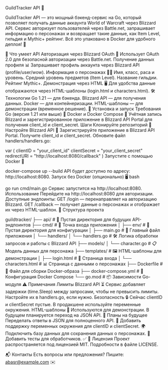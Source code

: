 GuildTracker API 🚀
  

GuildTracker API — это мощный бэкенд-сервис на Go, который позволяет получать данные аккаунта World of Warcraft через Blizzard API. Сервис авторизует пользователей через Battle.net, запрашивает информацию о персонажах и возвращает такие данные, как Item Level, гильдия и Mythic+ рейтинг. Всё это упаковано в Docker для удобного деплоя! 🐳

🌟 Что умеет API
Авторизация через Blizzard OAuth 🔐
Использует OAuth 2.0 для безопасной авторизации через Battle.net.
Получение данных профиля 📊
Запрашивает профиль аккаунта через Blizzard API (profile/user/wow).
Информация о персонажах 🧙‍♂️
Имя, класс, раса и уровень.
Средний уровень предметов (Item Level).
Название гильдии.
Рейтинг Mythic+.
Демонстрация через HTML 🖥️
Для удобства данные отображаются через HTML-шаблоны (login.html и characters.html).
🛠️ Технологии
Go 1.21 — для бэкенда.
Blizzard API — для получения данных.
Docker — для контейнеризации.
HTML-шаблоны — для демонстрации (временное решение).
🚀 Установка и запуск
Требования
Go (версия 1.21 или выше) 🐹
Docker и Docker Compose 🐳
Учётная запись Blizzard и зарегистрированное приложение в Blizzard API Portal для получения client_id и client_secret.
Шаги
Клонируйте репозиторий 📂
Настройте Blizzard API 🔑
Зарегистрируйте приложение в Blizzard API Portal.
Получите client_id и client_secret.
Обновите файл handlers/handlers.go:

var (
    clientID     = "your_client_id"
    clientSecret = "your_client_secret"
    redirectURI  = "http://localhost:8080/callback"
)
Запустите с помощью Docker 🐳

docker-compose up --build
API будет доступно по адресу: http://localhost:8080.
Запуск без Docker (опционально) 🖥️
bash

go run cmd/main.go
Сервис запустится на http://localhost:8080.
Использование
Перейдите на http://localhost:8080 для авторизации.
Доступные эндпоинты:
GET /login — перенаправляет на авторизацию Blizzard.
GET /callback — получает данные о персонажах и отображает их через HTML-шаблон.
📁 Структура проекта

guildtracker/
├── api/                # 📂 Пустая директория для будущих API-эндпоинтов
├── cmd/                # 🚀 Точка входа приложения
│   ├── env/            # 📂 Пустая директория для конфигурации
│   ├── main.go         # 📜 Главный файл приложения
│   └── handlers/
│       └── handlers.go # 🛠️ Логика обработки запросов и работы с Blizzard API
├── models/
│   └── character.go    # 📋 Модель данных для персонажа
├── templates/          # 🖼️ HTML-шаблоны для демонстрации
│   ├── login.html      # 🔐 Страница входа
│   └── characters.html # 📊 Страница с данными о персонажах
├── Dockerfile          # 🐳 Файл для сборки Docker-образа
├── docker-compose.yml  # 🐳 Конфигурация Docker Compose
└── go.mod              # 📦 Зависимости Go-модуля
⚠️ Примечания
Лимиты Blizzard API ⏳
Сервис добавляет задержки (time.Sleep) между запросами, чтобы не превысить лимиты. Настройте их в handlers.go, если нужно.
Безопасность 🔒
Сейчас clientID и clientSecret пустые. В продакшене используйте переменные окружения.
HTML-шаблоны 📄
Используются для демонстрации. В будущем планируется переход на JSON API.
📅 Планы на будущее
Переделать ответы в JSON для полноценного API. 📡
Добавить поддержку переменных окружения для clientID и clientSecret. 🌍
Подключить базу данных для сохранения данных о персонажах. 💾
Добавить тесты для обработчиков. ✅
📜 Лицензия
Проект распространяется под лицензией MIT. Подробности в файле LICENSE.

📬 Контакты
Есть вопросы или предложения? Пишите: abasr@example.com ✉️
